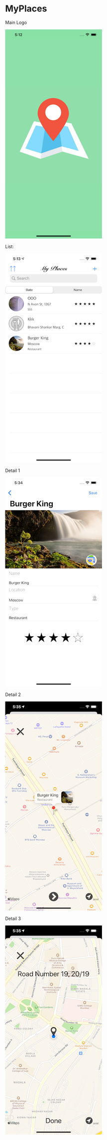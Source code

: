 # MyPlaces


Main Logo

![-](https://raw.githubusercontent.com/panviktor/MyPlaces/master/MyPlaces/Resources/Screnshots/Simulator%20Screen%20Shot%20-%20iPhone%2011%20Pro%20Max%20-%202020-03-22%20at%2017.12.27.png)

List:

![](https://raw.githubusercontent.com/panviktor/MyPlaces/master/MyPlaces/Resources/Screnshots/Simulator%20Screen%20Shot%20-%20iPhone%2011%20Pro%20Max%20-%202020-03-22%20at%2017.13.50.png)

Detail 1

![-](https://raw.githubusercontent.com/panviktor/MyPlaces/master/MyPlaces/Resources/Screnshots/Simulator%20Screen%20Shot%20-%20iPhone%2011%20Pro%20Max%20-%202020-03-22%20at%2017.34.54.png)


Detail 2

![-](https://raw.githubusercontent.com/panviktor/MyPlaces/master/MyPlaces/Resources/Screnshots/Simulator%20Screen%20Shot%20-%20iPhone%2011%20Pro%20Max%20-%202020-03-22%20at%2017.35.00.png)

Detail 3

![-](https://raw.githubusercontent.com/panviktor/MyPlaces/master/MyPlaces/Resources/Screnshots/Simulator%20Screen%20Shot%20-%20iPhone%2011%20Pro%20Max%20-%202020-03-22%20at%2017.35.08.png)
